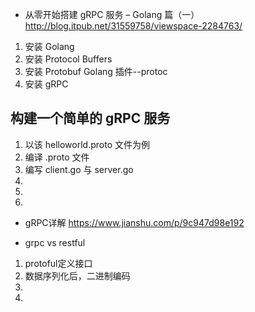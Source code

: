 
+ 从零开始搭建 gRPC 服务 – Golang 篇（一） http://blog.itpub.net/31559758/viewspace-2284763/
1. 安装 Golang
1. 安装 Protocol Buffers
1. 安装 Protobuf Golang 插件--protoc
1. 安装 gRPC
## 构建一个简单的 gRPC 服务
1. 以该  helloworld.proto  文件为例
1. 编译 .proto 文件
1. 编写 client.go 与 server.go
1. 
1. 
1. 


+ gRPC详解 https://www.jianshu.com/p/9c947d98e192


* grpc vs  restful
1. protoful定义接口
2. 数据序列化后，二进制编码 
3. 
4. 